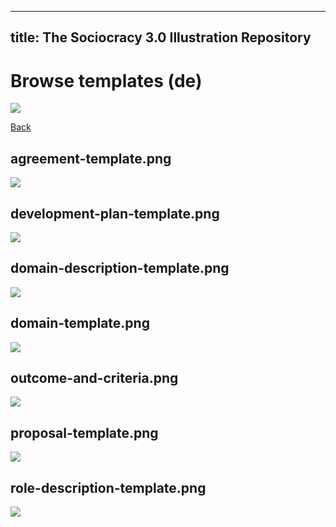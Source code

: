 
---
title: The Sociocracy 3.0 Illustration Repository
---

# Browse templates (de)

![](/img/de-48px.png)

[Back](index-de.html)

## agreement-template.png

![](/img/de/templates/agreement-template.png)

## development-plan-template.png

![](/img/de/templates/development-plan-template.png)

## domain-description-template.png

![](/img/de/templates/domain-description-template.png)

## domain-template.png

![](/img/de/templates/domain-template.png)

## outcome-and-criteria.png

![](/img/de/templates/outcome-and-criteria.png)

## proposal-template.png

![](/img/de/templates/proposal-template.png)

## role-description-template.png

![](/img/de/templates/role-description-template.png)

